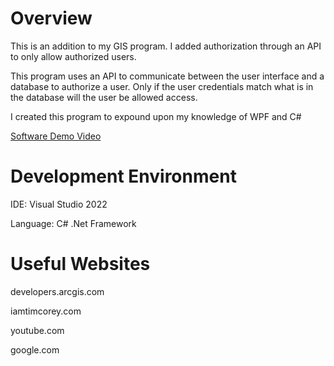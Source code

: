 # Overview

This is an addition to my GIS program. I added authorization through
an API to only allow authorized users.

This program uses an API to communicate between the user interface and
a database to authorize a user. Only if the user credentials match
what is in the database will the user be allowed access.

I created this program to expound upon my knowledge of WPF and C#

[Software Demo Video](https://youtu.be/xpKTqfrpAOE)

# Development Environment

IDE: Visual Studio 2022

Language: C# .Net Framework

# Useful Websites
developers.arcgis.com

iamtimcorey.com

youtube.com

google.com
